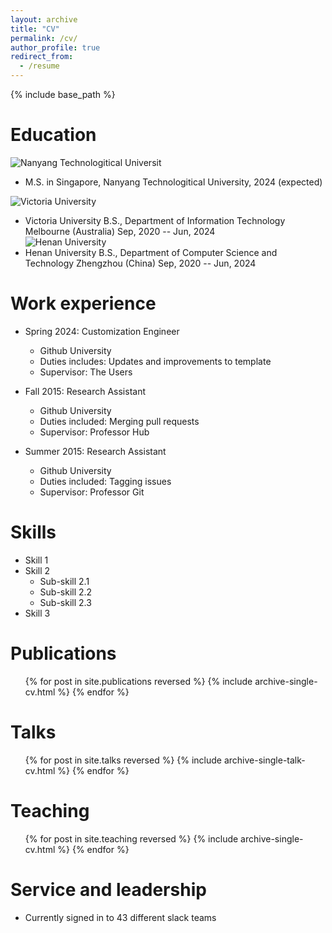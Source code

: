 ```yaml
---
layout: archive
title: "CV"
permalink: /cv/
author_profile: true
redirect_from:
  - /resume
---
```


{% include base_path %}
<style>
  img:{
    
  }
</style>
Education
======
![Nanyang Technologitical Universit](https://raw.githubusercontent.com/NTUFYL/Pictures/main/NTU.png=200*300)
* M.S. in Singapore, Nanyang Technologitical University, 2024 (expected)

![Victoria University](https://raw.githubusercontent.com/NTUFYL/Pictures/main/VU.png=200*300)
* Victoria University
B.S., Department of Information Technology
Melbourne (Australia)
Sep, 2020 -- Jun, 2024  
![Henan University](https://raw.githubusercontent.com/NTUFYL/Pictures/main/HENU.jpg=200*300)
* Henan University
B.S., Department of Computer Science and Technology
Zhengzhou (China)
Sep, 2020 -- Jun, 2024

Work experience
======
* Spring 2024: Customization Engineer
  * Github University
  * Duties includes: Updates and improvements to template
  * Supervisor: The Users

* Fall 2015: Research Assistant
  * Github University
  * Duties included: Merging pull requests
  * Supervisor: Professor Hub

* Summer 2015: Research Assistant
  * Github University
  * Duties included: Tagging issues
  * Supervisor: Professor Git
  
Skills
======
* Skill 1
* Skill 2
  * Sub-skill 2.1
  * Sub-skill 2.2
  * Sub-skill 2.3
* Skill 3

Publications
======
  <ul>{% for post in site.publications reversed %}
    {% include archive-single-cv.html %}
  {% endfor %}</ul>
  
Talks
======
  <ul>{% for post in site.talks reversed %}
    {% include archive-single-talk-cv.html  %}
  {% endfor %}</ul>
  
Teaching
======
  <ul>{% for post in site.teaching reversed %}
    {% include archive-single-cv.html %}
  {% endfor %}</ul>
  
Service and leadership
======
* Currently signed in to 43 different slack teams
